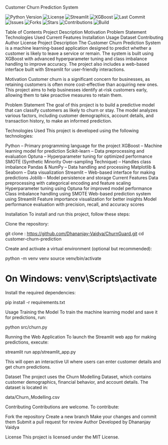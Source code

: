 Customer Churn Prediction System


![Python Version](https://img.shields.io/badge/python-3.8%2B-blue)
![License](https://img.shields.io/badge/license-MIT-green)
![Streamlit](https://img.shields.io/badge/streamlit-app-red)
![XGBoost](https://img.shields.io/badge/model-XGBoost-orange)
![Last Commit](https://img.shields.io/github/last-commit/Dhananjay-Vaidya/ChurnGuard)
![Issues](https://img.shields.io/github/issues/Dhananjay-Vaidya/ChurnGuard)
![Forks](https://img.shields.io/github/forks/Dhananjay-Vaidya/ChurnGuard?style=social)
![Stars](https://img.shields.io/github/stars/Dhananjay-Vaidya/ChurnGuard?style=social)
![Contributions](https://img.shields.io/badge/contributions-welcome-blue)
![Build](https://img.shields.io/badge/build-passing-brightgreen)


Table of Contents
Project Description
Motivation
Problem Statement
Technologies Used
Current Features
Installation
Usage
Dataset
Contributing
Author
License
Project Description
The Customer Churn Prediction System is a machine learning-based application designed to predict whether a customer is likely to leave a service or remain. The system is built using XGBoost with advanced hyperparameter tuning and class imbalance handling to improve accuracy. The project also includes a web-based interface built with Streamlit for user-friendly interactions.

Motivation
Customer churn is a significant concern for businesses, as retaining customers is often more cost-effective than acquiring new ones. This project aims to help businesses identify at-risk customers early, allowing them to take proactive measures to retain them.

Problem Statement
The goal of this project is to build a predictive model that can classify customers as likely to churn or stay. The model analyzes various factors, including customer demographics, account details, and transaction history, to make an informed prediction.

Technologies Used
This project is developed using the following technologies:

Python – Primary programming language for the project
XGBoost – Machine learning model for prediction
Scikit-learn – Data preprocessing and evaluation
Optuna – Hyperparameter tuning for optimized performance
SMOTE (Synthetic Minority Over-sampling Technique) – Handles class imbalance
Pandas & NumPy – Data handling and processing
Matplotlib & Seaborn – Data visualization
Streamlit – Web-based interface for making predictions
Joblib – Model persistence and storage
Current Features
Data preprocessing with categorical encoding and feature scaling
Hyperparameter tuning using Optuna for improved model performance
Class imbalance handling using SMOTE
Web-based prediction system using Streamlit
Feature importance visualization for better insights
Model performance evaluation with precision, recall, and accuracy scores

Installation
To install and run this project, follow these steps:

Clone the repository:

git clone : https://github.com/Dhananjay-Vaidya/ChurnGuard.git
cd customer-churn-prediction


Create and activate a virtual environment (optional but recommended):

python -m venv venv
source venv/bin/activate  
# On Windows: venv\Scripts\activate


Install the required dependencies:

pip install -r requirements.txt


Usage
Training the Model
To train the machine learning model and save it for predictions, run:

python src/churn.py


Running the Web Application
To launch the Streamlit web app for making predictions, execute:

streamlit run app/streamlit_app.py

This will open an interactive UI where users can enter customer details and get churn predictions.


Dataset
The project uses the Churn Modelling Dataset, which contains customer demographics, financial behavior, and account details. The dataset is located in:

data/Churn_Modelling.csv


Contributing
Contributions are welcome. To contribute:

Fork the repository
Create a new branch
Make your changes and commit them
Submit a pull request for review
Author
Developed by Dhananjay Vaidya


License
This project is licensed under the MIT License.